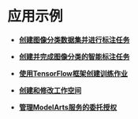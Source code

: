 # 应用示例<a name="modelarts_03_0400"></a>

-   **[创建图像分类数据集并进行标注任务](创建图像分类数据集并进行标注任务.md)**  

-   **[创建并完成图像分类的智能标注任务](创建并完成图像分类的智能标注任务.md)**  

-   **[使用TensorFlow框架创建训练作业](使用TensorFlow框架创建训练作业.md)**  

-   **[创建和修改工作空间](创建和修改工作空间.md)**  

-   **[管理ModelArts服务的委托授权](管理ModelArts服务的委托授权.md)**  


